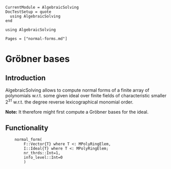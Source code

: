 ```@meta
CurrentModule = AlgebraicSolving
DocTestSetup = quote
  using AlgebraicSolving
end
```

```@setup algebraicsolving
using AlgebraicSolving
```

```@contents
Pages = ["normal-forms.md"]
```

# Gröbner bases

## Introduction

AlgebraicSolving allows to compute normal forms of a finite array of polynomials w.r.t.
some given ideal over finite
fields of characteristic smaller $2^{31}$ w.r.t. the degree reverse
lexicographical monomial order.

**Note:** It therefore might first compute a Gröbner bases for the ideal.
## Functionality

```@docs
    normal_form(
        F::Vector{T} where T <: MPolyRingElem,
        I::Ideal{T} where T <: MPolyRingElem;
        nr_thrds::Int=1,
        info_level::Int=0
        )
```
